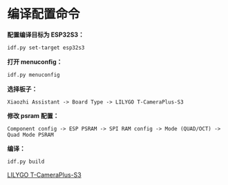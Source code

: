 # 编译配置命令

**配置编译目标为 ESP32S3：**

```bash
idf.py set-target esp32s3
```

**打开 menuconfig：**

```bash
idf.py menuconfig
```

**选择板子：**

```
Xiaozhi Assistant -> Board Type -> LILYGO T-CameraPlus-S3
```

**修改 psram 配置：**

```
Component config -> ESP PSRAM -> SPI RAM config -> Mode (QUAD/OCT) -> Quad Mode PSRAM
```

**编译：**

```bash
idf.py build
```

<a href="https://github.com/Xinyuan-LilyGO/T-CameraPlus-S3" target="_blank" title="LILYGO T-CameraPlus-S3">LILYGO T-CameraPlus-S3</a>